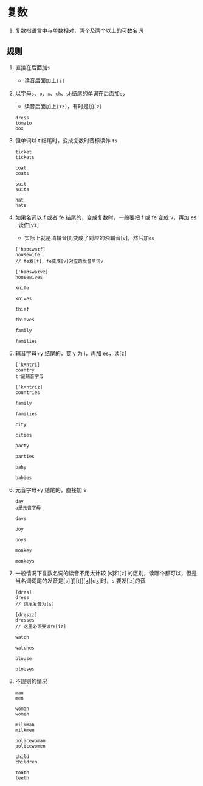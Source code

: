 # 复数

1. 复数指语言中与单数相对，两个及两个以上的可数名词

## 规则

1. 直接在后面加`s`

   - 读音后面加上`[z]`

2. 以字母`s`、`o`、`x`、`ch`、`sh`结尾的单词在后面加`es`

   - 读音后面加上`[ɪz]`，有时是加`[z]`

   ```
   dress
   tomato
   box
   ```

3. 但单词以 t 结尾时，变成复数时音标读作 `ts`

   ```
   ticket
   tickets

   coat
   coats

   suit
   suits

   hat
   hats
   ```

4. 如果名词以 f 或者 fe 结尾的，变成复数时，一般要把 f 或 fe 变成 v，再加 es , 读作[vz]

   - 实际上就是清辅音[f]变成了对应的浊辅音[v]，然后加`es`

   ```
   [ˈhaʊswaɪf]
   housewife
   // fe发[f]，fe变成[v]对应的发音单词v

   [ˈhaʊswaɪvz]
   housewives

   knife

   knives

   thief

   thieves

   family

   families
   ```

5. 辅音字母+y 结尾的，变 y 为 i，再加 es，读[z]

   ```
   [ˈkʌntri]
   country
   tr是辅音字母

   [ˈkʌntriz]
   countries

   family

   families

   city

   cities

   party

   parties

   baby

   babies
   ```

6. 元音字母+y 结尾的，直接加 s

   ```
   day
   a是元音字母

   days

   boy

   boys

   monkey

   monkeys
   ```

7. 一般情况下复数名词的读音不用太计较 [s]和[z] 的区别，读哪个都可以，但是当名词词尾的发音是[s][ʃ][tʃ][ʒ][dʒ]时，s 要发[iz]的音

   ```
   [dres]
   dress
   // 词尾发音为[s]

   [dresɪz]
   dresses
   // 这里必须要读作[iz]

   watch

   watches

   blouse

   blouses
   ```

8. 不规则的情况

   ```
   man
   men

   woman
   women

   milkman
   milkmen

   policewoman
   policewomen

   child
   children

   tooth
   teeth
   ```
